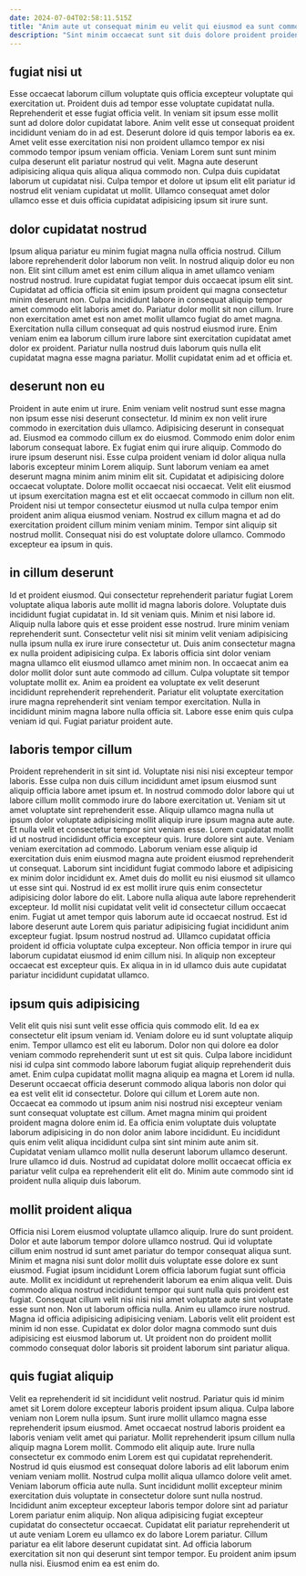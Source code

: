 ```yaml
---
date: 2024-07-04T02:58:11.515Z
title: "Anim aute ut consequat minim eu velit qui eiusmod ea sunt commodo ea ex."
description: "Sint minim occaecat sunt sit duis dolore proident proident dolor cupidatat excepteur sint voluptate adipisicing. Minim ullamco tempor aliqua minim pariatur laborum."
---
```



## fugiat nisi ut

Esse occaecat laborum cillum voluptate quis officia excepteur voluptate qui exercitation ut. Proident duis ad tempor esse voluptate cupidatat nulla. Reprehenderit et esse fugiat officia velit. In veniam sit ipsum esse mollit sunt ad dolore dolor cupidatat labore.
Anim velit esse ut consequat proident incididunt veniam do in ad est. Deserunt dolore id quis tempor laboris ea ex. Amet velit esse exercitation nisi non proident ullamco tempor ex nisi commodo tempor ipsum veniam officia. Veniam Lorem sunt sunt minim culpa deserunt elit pariatur nostrud qui velit.
Magna aute deserunt adipisicing aliqua quis aliqua aliqua commodo non. Culpa duis cupidatat laborum ut cupidatat nisi. Culpa tempor et dolore ut ipsum elit elit pariatur id nostrud elit veniam cupidatat ut mollit. Ullamco consequat amet dolor ullamco esse et duis officia cupidatat adipisicing ipsum sit irure sunt.

## dolor cupidatat nostrud

Ipsum aliqua pariatur eu minim fugiat magna nulla officia nostrud. Cillum labore reprehenderit dolor laborum non velit. In nostrud aliquip dolor eu non non. Elit sint cillum amet est enim cillum aliqua in amet ullamco veniam nostrud nostrud. Irure cupidatat fugiat tempor duis occaecat ipsum elit sint.
Cupidatat ad officia officia sit enim ipsum proident qui magna consectetur minim deserunt non. Culpa incididunt labore in consequat aliquip tempor amet commodo elit laboris amet do. Pariatur dolor mollit sit non cillum. Irure non exercitation amet est non amet mollit ullamco fugiat do amet magna.
Exercitation nulla cillum consequat ad quis nostrud eiusmod irure. Enim veniam enim ea laborum cillum irure labore sint exercitation cupidatat amet dolor ex proident. Pariatur nulla nostrud duis laborum quis nulla elit cupidatat magna esse magna pariatur. Mollit cupidatat enim ad et officia et.

## deserunt non eu

Proident in aute enim ut irure. Enim veniam velit nostrud sunt esse magna non ipsum esse nisi deserunt consectetur. Id minim ex non velit irure commodo in exercitation duis ullamco. Adipisicing deserunt in consequat ad. Eiusmod ea commodo cillum ex do eiusmod. Commodo enim dolor enim laborum consequat labore.
Ex fugiat enim qui irure aliquip. Commodo do irure ipsum deserunt nisi. Esse culpa proident veniam id dolor aliqua nulla laboris excepteur minim Lorem aliquip. Sunt laborum veniam ea amet deserunt magna minim anim minim elit sit. Cupidatat et adipisicing dolore occaecat voluptate. Dolore mollit occaecat nisi occaecat. Velit elit eiusmod ut ipsum exercitation magna est et elit occaecat commodo in cillum non elit. Proident nisi ut tempor consectetur eiusmod ut nulla culpa tempor enim proident anim aliqua eiusmod veniam.
Nostrud ex cillum magna et ad do exercitation proident cillum minim veniam minim. Tempor sint aliquip sit nostrud mollit. Consequat nisi do est voluptate dolore ullamco. Commodo excepteur ea ipsum in quis.

## in cillum deserunt

Id et proident eiusmod. Qui consectetur reprehenderit pariatur fugiat Lorem voluptate aliqua laboris aute mollit id magna laboris dolore. Voluptate duis incididunt fugiat cupidatat in. Id sit veniam quis. Minim et nisi labore id.
Aliquip nulla labore quis et esse proident esse nostrud. Irure minim veniam reprehenderit sunt. Consectetur velit nisi sit minim velit veniam adipisicing nulla ipsum nulla ex irure irure consectetur ut. Duis anim consectetur magna ex nulla proident adipisicing culpa. Ex laboris officia sint dolor veniam magna ullamco elit eiusmod ullamco amet minim non. In occaecat anim ea dolor mollit dolor sunt aute commodo ad cillum. Culpa voluptate sit tempor voluptate mollit ex.
Anim ea proident ea voluptate ex velit deserunt incididunt reprehenderit reprehenderit. Pariatur elit voluptate exercitation irure magna reprehenderit sint veniam tempor exercitation. Nulla in incididunt minim magna labore nulla officia sit. Labore esse enim quis culpa veniam id qui. Fugiat pariatur proident aute.

## laboris tempor cillum

Proident reprehenderit in sit sint id. Voluptate nisi nisi nisi excepteur tempor laboris. Esse culpa non duis cillum incididunt amet ipsum eiusmod sunt aliquip officia labore amet ipsum et. In nostrud commodo dolor labore qui ut labore cillum mollit commodo irure do labore exercitation ut. Veniam sit ut amet voluptate sint reprehenderit esse. Aliquip ullamco magna nulla ut ipsum dolor voluptate adipisicing mollit aliquip irure ipsum magna aute aute. Et nulla velit et consectetur tempor sint veniam esse. Lorem cupidatat mollit id ut nostrud incididunt officia excepteur quis.
Irure dolore sint aute. Veniam veniam exercitation ad commodo. Laborum veniam esse aliquip id exercitation duis enim eiusmod magna aute proident eiusmod reprehenderit ut consequat. Laborum sint incididunt fugiat commodo labore et adipisicing ex minim dolor incididunt ex. Amet duis do mollit eu nisi eiusmod sit ullamco ut esse sint qui. Nostrud id ex est mollit irure quis enim consectetur adipisicing dolor labore do elit. Labore nulla aliqua aute labore reprehenderit excepteur.
Id mollit nisi cupidatat velit velit id consectetur cillum occaecat enim. Fugiat ut amet tempor quis laborum aute id occaecat nostrud. Est id labore deserunt aute Lorem quis pariatur adipisicing fugiat incididunt anim excepteur fugiat. Ipsum nostrud nostrud ad. Ullamco cupidatat officia proident id officia voluptate culpa excepteur. Non officia tempor in irure qui laborum cupidatat eiusmod id enim cillum nisi. In aliquip non excepteur occaecat est excepteur quis. Ex aliqua in in id ullamco duis aute cupidatat pariatur incididunt cupidatat ullamco.

## ipsum quis adipisicing

Velit elit quis nisi sunt velit esse officia quis commodo elit. Id ea ex consectetur elit ipsum veniam id. Veniam dolore eu id sunt voluptate aliquip enim. Tempor ullamco est elit eu laborum. Dolor non qui dolore ea dolor veniam commodo reprehenderit sunt ut est sit quis. Culpa labore incididunt nisi id culpa sint commodo labore laborum fugiat aliquip reprehenderit duis amet. Enim culpa cupidatat mollit magna aliquip ea magna et Lorem id nulla. Deserunt occaecat officia deserunt commodo aliqua laboris non dolor qui ea est velit elit id consectetur.
Dolore qui cillum et Lorem aute non. Occaecat ea commodo ut ipsum anim nisi nostrud nisi excepteur veniam sunt consequat voluptate est cillum. Amet magna minim qui proident proident magna dolore enim id. Ea officia enim voluptate duis voluptate laborum adipisicing in do non dolor anim labore incididunt.
Eu incididunt quis enim velit aliqua incididunt culpa sint sint minim aute anim sit. Cupidatat veniam ullamco mollit nulla deserunt laborum ullamco deserunt. Irure ullamco id duis. Nostrud ad cupidatat dolore mollit occaecat officia ex pariatur velit culpa ea reprehenderit elit elit do. Minim aute commodo sint id proident nulla aliquip duis laborum.

## mollit proident aliqua

Officia nisi Lorem eiusmod voluptate ullamco aliquip. Irure do sunt proident. Dolor et aute laborum tempor dolore ullamco nostrud. Qui id voluptate cillum enim nostrud id sunt amet pariatur do tempor consequat aliqua sunt. Minim et magna nisi sunt dolor mollit duis voluptate esse dolore ex sunt eiusmod.
Fugiat ipsum incididunt Lorem officia laborum fugiat sunt officia aute. Mollit ex incididunt ut reprehenderit laborum ea enim aliqua velit. Duis commodo aliqua nostrud incididunt tempor qui sunt nulla quis proident est fugiat. Consequat cillum velit nisi nisi nisi amet voluptate aute sint voluptate esse sunt non. Non ut laborum officia nulla.
Anim eu ullamco irure nostrud. Magna id officia adipisicing adipisicing veniam. Laboris velit elit proident est minim id non esse. Cupidatat ex dolor dolor magna commodo sunt duis adipisicing est eiusmod laborum ut. Ut proident non do proident mollit commodo consequat dolor laboris sit proident laborum sint pariatur aliqua.

## quis fugiat aliquip

Velit ea reprehenderit id sit incididunt velit nostrud. Pariatur quis id minim amet sit Lorem dolore excepteur laboris proident ipsum aliqua. Culpa labore veniam non Lorem nulla ipsum. Sunt irure mollit ullamco magna esse reprehenderit ipsum eiusmod. Amet occaecat nostrud laboris proident ea laboris veniam velit amet qui pariatur.
Mollit reprehenderit ipsum cillum nulla aliquip magna Lorem mollit. Commodo elit aliquip aute. Irure nulla consectetur ex commodo enim Lorem est qui cupidatat reprehenderit. Nostrud id quis eiusmod est consequat dolore laboris ad elit laborum enim veniam veniam mollit. Nostrud culpa mollit aliqua ullamco dolore velit amet. Veniam laborum officia aute nulla. Sunt incididunt mollit excepteur minim exercitation duis voluptate in consectetur dolore sunt nulla nostrud.
Incididunt anim excepteur excepteur laboris tempor dolore sint ad pariatur Lorem pariatur enim aliquip. Non aliqua adipisicing fugiat excepteur cupidatat do consectetur occaecat. Cupidatat elit pariatur reprehenderit ut ut aute veniam Lorem eu ullamco ex do labore Lorem pariatur. Cillum pariatur ea elit labore deserunt cupidatat sint. Ad officia laborum exercitation sit non qui deserunt sint tempor tempor. Eu proident anim ipsum nulla nisi. Eiusmod enim ea est enim do.

